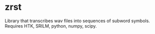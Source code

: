 zrst
====

Library that transcribes wav files into sequences of subword symbols. Requires HTK, SRILM, python, numpy, scipy.
